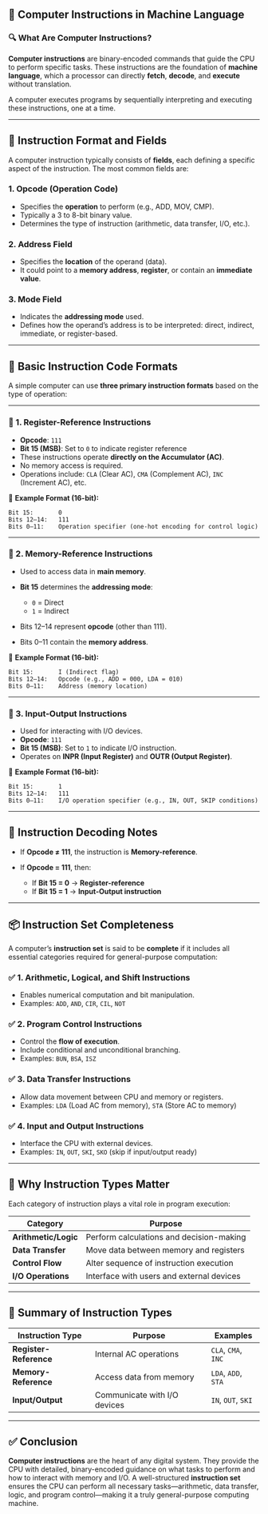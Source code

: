 

## 🧾 **Computer Instructions in Machine Language**

### 🔍 What Are Computer Instructions?

**Computer instructions** are binary-encoded commands that guide the CPU to perform specific tasks. These instructions are the foundation of **machine language**, which a processor can directly **fetch**, **decode**, and **execute** without translation.

A computer executes programs by sequentially interpreting and executing these instructions, one at a time.

---

## 🧩 **Instruction Format and Fields**

A computer instruction typically consists of **fields**, each defining a specific aspect of the instruction. The most common fields are:

### 1. **Opcode (Operation Code)**

* Specifies the **operation** to perform (e.g., ADD, MOV, CMP).
* Typically a 3 to 8-bit binary value.
* Determines the type of instruction (arithmetic, data transfer, I/O, etc.).

### 2. **Address Field**

* Specifies the **location** of the operand (data).
* It could point to a **memory address**, **register**, or contain an **immediate value**.

### 3. **Mode Field**

* Indicates the **addressing mode** used.
* Defines how the operand’s address is to be interpreted: direct, indirect, immediate, or register-based.

---

## 🧱 **Basic Instruction Code Formats**

A simple computer can use **three primary instruction formats** based on the type of operation:

---

### 🧮 1. **Register-Reference Instructions**

* **Opcode**: `111`
* **Bit 15 (MSB)**: Set to `0` to indicate register reference
* These instructions operate **directly on the Accumulator (AC)**.
* No memory access is required.
* Operations include: `CLA` (Clear AC), `CMA` (Complement AC), `INC` (Increment AC), etc.

📘 **Example Format (16-bit):**

```
Bit 15:       0
Bits 12–14:   111
Bits 0–11:    Operation specifier (one-hot encoding for control logic)
```

---

### 🧠 2. **Memory-Reference Instructions**

* Used to access data in **main memory**.
* **Bit 15** determines the **addressing mode**:

  * `0` = Direct
  * `1` = Indirect
* Bits 12–14 represent **opcode** (other than 111).
* Bits 0–11 contain the **memory address**.

📘 **Example Format (16-bit):**

```
Bit 15:       I (Indirect flag)
Bits 12–14:   Opcode (e.g., ADD = 000, LDA = 010)
Bits 0–11:    Address (memory location)
```

---

### 🔌 3. **Input-Output Instructions**

* Used for interacting with I/O devices.
* **Opcode**: `111`
* **Bit 15 (MSB)**: Set to `1` to indicate I/O instruction.
* Operates on **INPR (Input Register)** and **OUTR (Output Register)**.

📘 **Example Format (16-bit):**

```
Bit 15:       1
Bits 12–14:   111
Bits 0–11:    I/O operation specifier (e.g., IN, OUT, SKIP conditions)
```

---

## 🧠 **Instruction Decoding Notes**

* If **Opcode ≠ 111**, the instruction is **Memory-reference**.
* If **Opcode = 111**, then:

  * If **Bit 15 = 0** → **Register-reference**
  * If **Bit 15 = 1** → **Input-Output instruction**

---

## 📦 **Instruction Set Completeness**

A computer’s **instruction set** is said to be **complete** if it includes all essential categories required for general-purpose computation:

### ✅ 1. **Arithmetic, Logical, and Shift Instructions**

* Enables numerical computation and bit manipulation.
* Examples: `ADD`, `AND`, `CIR`, `CIL`, `NOT`

### ✅ 2. **Program Control Instructions**

* Control the **flow of execution**.
* Include conditional and unconditional branching.
* Examples: `BUN`, `BSA`, `ISZ`

### ✅ 3. **Data Transfer Instructions**

* Allow data movement between CPU and memory or registers.
* Examples: `LDA` (Load AC from memory), `STA` (Store AC to memory)

### ✅ 4. **Input and Output Instructions**

* Interface the CPU with external devices.
* Examples: `IN`, `OUT`, `SKI`, `SKO` (skip if input/output ready)

---

## 🔄 **Why Instruction Types Matter**

Each category of instruction plays a vital role in program execution:

| Category             | Purpose                                   |
| -------------------- | ----------------------------------------- |
| **Arithmetic/Logic** | Perform calculations and decision-making  |
| **Data Transfer**    | Move data between memory and registers    |
| **Control Flow**     | Alter sequence of instruction execution   |
| **I/O Operations**   | Interface with users and external devices |

---

## 🧾 **Summary of Instruction Types**

| Instruction Type       | Purpose                      | Examples            |
| ---------------------- | ---------------------------- | ------------------- |
| **Register-Reference** | Internal AC operations       | `CLA`, `CMA`, `INC` |
| **Memory-Reference**   | Access data from memory      | `LDA`, `ADD`, `STA` |
| **Input/Output**       | Communicate with I/O devices | `IN`, `OUT`, `SKI`  |

---

## ✅ **Conclusion**

**Computer instructions** are the heart of any digital system. They provide the CPU with detailed, binary-encoded guidance on what tasks to perform and how to interact with memory and I/O. A well-structured **instruction set** ensures the CPU can perform all necessary tasks—arithmetic, data transfer, logic, and program control—making it a truly general-purpose computing machine.


